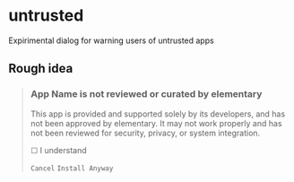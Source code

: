 # untrusted
Expirimental dialog for warning users of untrusted apps

## Rough idea

>### App Name is not reviewed or curated by elementary
>
>This app is provided and supported solely by its developers, and has not been approved by elementary. It may not work properly and has not been reviewed for security, privacy, or system integration.
>
>☐ I understand
>
> ` Cancel ` ` Install Anyway `
